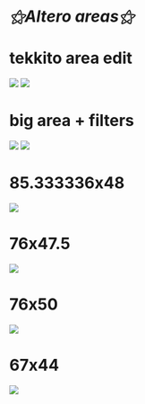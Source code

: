 # _⚝*Altero areas*⚝_

# tekkito area edit
![](https://i.postimg.cc/cJqwbHL9/image.png)
![](https://i.postimg.cc/hjcxK5xV/image.png)

# big area + filters
![](https://kappa.lol/QzbOI)
![](https://kappa.lol/Knobx)

# 85.333336x48
![](https://i.postimg.cc/wxy2t1p4/image.png)

# 76x47.5
![](https://i.postimg.cc/fWGPHr2v/Open-Tablet-Driver-UX-Wpf-v7ysb8-Wj-NJ.png)

# 76x50
![](https://i.postimg.cc/bJ2KP9B3/Open-Tablet-Driver-UX-Wpf-8agbzbu-OCn.png)

# 67x44
![](https://i.postimg.cc/Y0SMSyFV/Open-Tablet-Driver-UX-Wpf-e-Za-EWu0-G6-R.png)
